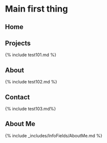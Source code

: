 # Main first thing

## Home


## Projects
{% include test101.md %}

## About
{% include test102.md %}

## Contact

{% include test103.md%}

## About Me 

{% include _includes/InfoFields/AboutMe.md %}
